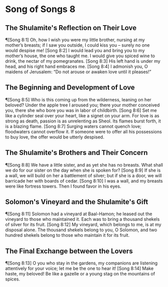 # Song of Songs 8

## The Shulamite's Reflection on Their Love
¶[Song 8:1] Oh, how I wish you were my little brother, nursing at my mother’s breasts; if I saw you outside, I could kiss you – surely no one would despise me!
[Song 8:2] I would lead you and bring you to my mother’s house, the one who taught me. I would give you spiced wine to drink, the nectar of my pomegranates.
[Song 8:3] His left hand is under my head, and his right hand embraces me.
[Song 8:4] I admonish you, O maidens of Jerusalem: “Do not arouse or awaken love until it pleases!”

## The Beginning and Development of Love
¶[Song 8:5] Who is this coming up from the wilderness, leaning on her beloved? Under the apple tree I aroused you; there your mother conceived you, there she who bore you was in labor of childbirth.
[Song 8:6] Set me like a cylinder seal over your heart, like a signet on your arm. For love is as strong as death, passion is as unrelenting as Sheol. Its flames burst forth, it is a blazing flame.
[Song 8:7] Surging waters cannot quench love; floodwaters cannot overflow it. If someone were to offer all his possessions to buy love, the offer would be utterly despised.

## The Shulamite's Brothers and Their Concern
¶[Song 8:8] We have a little sister, and as yet she has no breasts. What shall we do for our sister on the day when she is spoken for?
[Song 8:9] If she is a wall, we will build on her a battlement of silver; but if she is a door, we will barricade her with boards of cedar.
[Song 8:10] I was a wall, and my breasts were like fortress towers. Then I found favor in his eyes.

## Solomon's Vineyard and the Shulamite's Gift
¶[Song 8:11] Solomon had a vineyard at Baal-Hamon; he leased out the vineyard to those who maintained it. Each was to bring a thousand shekels of silver for its fruit.
[Song 8:12] My vineyard, which belongs to me, is at my disposal alone. The thousand shekels belong to you, O Solomon, and two hundred shekels belong to those who maintain it for its fruit.

## The Final Exchange between the Lovers
¶[Song 8:13] O you who stay in the gardens, my companions are listening attentively for your voice; let me be the one to hear it!
[Song 8:14] Make haste, my beloved! Be like a gazelle or a young stag on the mountains of spices.
